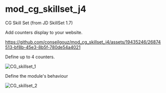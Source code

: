 # mod_cg_skillset_j4
 CG Skill Set (from JD SkillSet 1.7)

Add counters display to your website.

https://github.com/conseilgouz/mod_cg_skillset_j4/assets/19435246/26874513-bf8b-45e3-8b5f-780de54a4021

Define up to 4 counters.

![CG_skillset_1](https://github.com/conseilgouz/mod_cg_skillset_j4/assets/19435246/c2e785bf-ab94-40c0-ade3-b56b379109be)

Define the module's behaviour

![CG_skillset_2](https://github.com/conseilgouz/mod_cg_skillset_j4/assets/19435246/9f7b7e40-2d32-442e-b2ac-113e33d51ec3)
